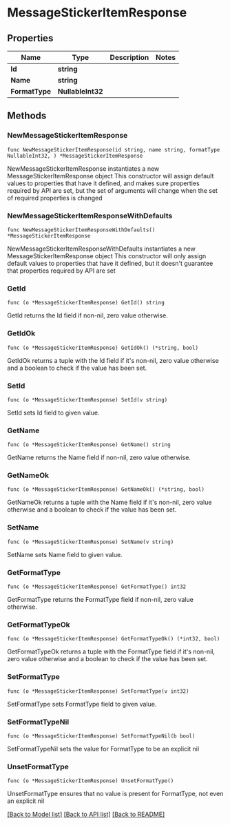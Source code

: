 # MessageStickerItemResponse

## Properties

Name | Type | Description | Notes
------------ | ------------- | ------------- | -------------
**Id** | **string** |  | 
**Name** | **string** |  | 
**FormatType** | **NullableInt32** |  | 

## Methods

### NewMessageStickerItemResponse

`func NewMessageStickerItemResponse(id string, name string, formatType NullableInt32, ) *MessageStickerItemResponse`

NewMessageStickerItemResponse instantiates a new MessageStickerItemResponse object
This constructor will assign default values to properties that have it defined,
and makes sure properties required by API are set, but the set of arguments
will change when the set of required properties is changed

### NewMessageStickerItemResponseWithDefaults

`func NewMessageStickerItemResponseWithDefaults() *MessageStickerItemResponse`

NewMessageStickerItemResponseWithDefaults instantiates a new MessageStickerItemResponse object
This constructor will only assign default values to properties that have it defined,
but it doesn't guarantee that properties required by API are set

### GetId

`func (o *MessageStickerItemResponse) GetId() string`

GetId returns the Id field if non-nil, zero value otherwise.

### GetIdOk

`func (o *MessageStickerItemResponse) GetIdOk() (*string, bool)`

GetIdOk returns a tuple with the Id field if it's non-nil, zero value otherwise
and a boolean to check if the value has been set.

### SetId

`func (o *MessageStickerItemResponse) SetId(v string)`

SetId sets Id field to given value.


### GetName

`func (o *MessageStickerItemResponse) GetName() string`

GetName returns the Name field if non-nil, zero value otherwise.

### GetNameOk

`func (o *MessageStickerItemResponse) GetNameOk() (*string, bool)`

GetNameOk returns a tuple with the Name field if it's non-nil, zero value otherwise
and a boolean to check if the value has been set.

### SetName

`func (o *MessageStickerItemResponse) SetName(v string)`

SetName sets Name field to given value.


### GetFormatType

`func (o *MessageStickerItemResponse) GetFormatType() int32`

GetFormatType returns the FormatType field if non-nil, zero value otherwise.

### GetFormatTypeOk

`func (o *MessageStickerItemResponse) GetFormatTypeOk() (*int32, bool)`

GetFormatTypeOk returns a tuple with the FormatType field if it's non-nil, zero value otherwise
and a boolean to check if the value has been set.

### SetFormatType

`func (o *MessageStickerItemResponse) SetFormatType(v int32)`

SetFormatType sets FormatType field to given value.


### SetFormatTypeNil

`func (o *MessageStickerItemResponse) SetFormatTypeNil(b bool)`

 SetFormatTypeNil sets the value for FormatType to be an explicit nil

### UnsetFormatType
`func (o *MessageStickerItemResponse) UnsetFormatType()`

UnsetFormatType ensures that no value is present for FormatType, not even an explicit nil

[[Back to Model list]](../README.md#documentation-for-models) [[Back to API list]](../README.md#documentation-for-api-endpoints) [[Back to README]](../README.md)


